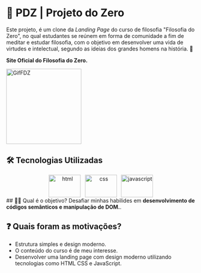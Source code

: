 # 🍷 PDZ | Projeto do Zero 
Este projeto, é um clone da <i>Landing Page</i> do curso de filosofia "Filosofia do Zero", no qual estudantes se reúnem em forma de comunidade a fim de meditar e estudar filosofia, com o objetivo em desenvolver uma vida de virtudes e intelectual, segundo as ideias dos grandes homens na história. 🧠

<strong>Site Oficial do Filosofia do Zero.</strong>

<img  src="./Imagens/FDZ.gif" alt="GifFDZ" height="200">

## 🛠 Tecnologias Utilizadas
<div align="center">
<img align='center' height='60' width='85' title='HTML' alt='html' src='https://github.com/ThyagoRibeiro7/PDZ-ProjetodoZero/issues/1#issue-2476790371'/> &nbsp;
<img align='center' height='60' width='85' title='CSS' alt='css' src='https://github.com/ThyagoRibeiro7/PDZ-ProjetodoZero/issues/2#issue-2476790558'/> &nbsp;
<img align='center' height='60' width='85' title='JavaScript' alt='javascript' src='https://github.com/ThyagoRibeiro7/PDZ-ProjetodoZero/issues/3#issue-2476790681'/>
</div>

<div>
## 👨‍💻 Qual é o objetivo?
Desafiar minhas habilides em <strong>desenvolvimento de códigos semânticos e manipulação de DOM.</strong>.
</div>

## ❓ Quais foram as motivações?
<div>
<ul> 
    <li>Estrutura simples e design moderno.</li>
    <li>O conteúdo do curso é de meu interesse.</li>
    <li>Desenvolver uma landing page com design moderno utilizando tecnologias como HTML CSS e JavaScript.</li>
<ul> 
</div>